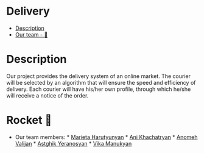 # Delivery
* [Description](#Description)
* [Our team - :rocket:](#Rocket)

# Description

Our project provides the delivery system of an online market. The courier will be selected by an algorithm that will ensure the speed and efficiency of delivery. 
Each courier will have his/her own profile, through which he/she will receive a notice of the order.

# Rocket :rocket:

* Our team members:
                   * [Marieta Harutyunyan](https://github.com/marietachabbie)
                   * [Ani Khachatryan](https://github.com/ani-khachatryan)
                   * [Anomeh Valijan](https://github.com/anome-vj)
                   * [Astghik Yeranosyan](https://github.com/AstghikY)
                   * [Vika Manukyan](https://github.com/Vika-Manukyan)
